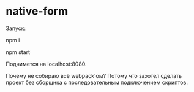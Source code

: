 # native-form

Запуск: 

npm i

npm start

Поднимется на localhost:8080.

Почему не собираю всё webpack'ом? Потому что захотел сделать проект без сборщика с последовательным подключением скриптов.
